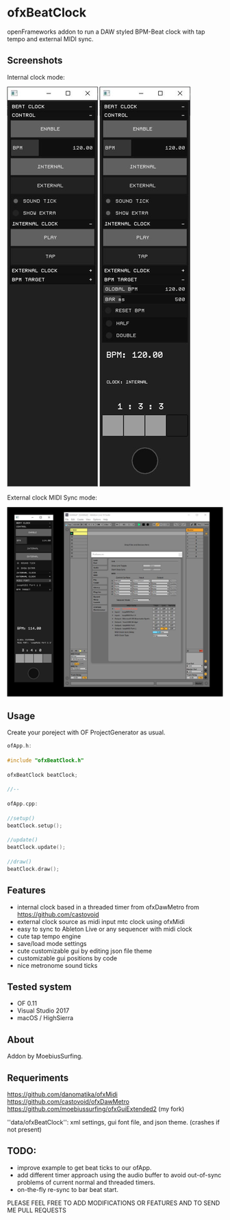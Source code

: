 # ofxBeatClock

openFrameworks addon to run a DAW styled BPM-Beat clock with tap tempo and external MIDI sync.


## Screenshots

Internal clock mode:

![Alt text](/screenshot0.JPG?raw=true "screenshot0")
![Alt text](/screenshot1.JPG?raw=true "screenshot1")

External clock MIDI Sync mode:

![Alt text](/screenshot2.JPG?raw=true "screenshot2")


## Usage

Create your poreject with OF ProjectGenerator as usual.


```c++
ofApp.h:

#include "ofxBeatClock.h"

ofxBeatClock beatClock;

//--

ofApp.cpp:

//setup()
beatClock.setup();

//update()
beatClock.update();

//draw()
beatClock.draw();
```


## Features

- internal clock based in a threaded timer from ofxDawMetro from https://github.com/castovoid
- external clock source as midi input mtc clock using ofxMidi 
- easy to sync to Ableton Live or any sequencer with midi clock 
- cute tap tempo engine
- save/load mode settings
- cute customizable gui by editing json file theme
- customizable gui positions by code
- nice metronome sound ticks


## Tested system

- OF 0.11
- Visual Studio 2017
- macOS / HighSierra


## About

Addon by MoebiusSurfing.


## Requeriments

https://github.com/danomatika/ofxMidi
https://github.com/castovoid/ofxDawMetro
https://github.com/moebiussurfing/ofxGuiExtended2 (my fork)

''data/ofxBeatClock'': xml settings, gui font file, and json theme. (crashes if not present)


## TODO:

- improve example to get beat ticks to our ofApp.
- add different timer approach using the audio buffer to avoid out-of-sync problems of current normal and threaded timers.
- on-the-fly re-sync to bar beat start.


PLEASE FEEL FREE TO ADD MODIFICATIONS OR FEATURES AND TO SEND ME PULL REQUESTS
